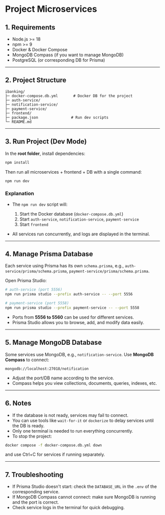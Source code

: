 # Project Microservices

## 1. Requirements

- Node.js >= 18
- npm >= 9
- Docker & Docker Compose
- MongoDB Compass (if you want to manage MongoDB)
- PostgreSQL (or corresponding DB for Prisma)

---

## 2. Project Structure

```
ibanking/
├─ docker-compose.db.yml       # Docker DB for the project
├─ auth-service/
├─ notification-service/
├─ payment-service/
├─ frontend/
├─ package.json               # Run dev scripts
└─ README.md
```

---

## 3. Run Project (Dev Mode)

In the **root folder**, install dependencies:

```bash
npm install
```

Then run all microservices + frontend + DB with a single command:

```bash
npm run dev
```

### Explanation

- The `npm run dev` script will:

  1. Start the Docker database (`docker-compose.db.yml`)
  2. Start `auth-service`, `notification-service`, `payment-service`
  3. Start `frontend`

- All services run concurrently, and logs are displayed in the terminal.

---

## 4. Manage Prisma Database

Each service using Prisma has its own `schema.prisma`, e.g., `auth-service/prisma/schema.prisma`, `payment-service/prisma/schema.prisma`.

Open Prisma Studio:

```bash
# auth-service (port 5556)
npm run prisma studio --prefix auth-service -- --port 5556

# payment-service (port 5558)
npm run prisma studio --prefix payment-service -- --port 5558
```

- Ports from **5556 to 5560** can be used for different services.
- Prisma Studio allows you to browse, add, and modify data easily.

---

## 5. Manage MongoDB Database

Some services use MongoDB, e.g., `notification-service`. Use **MongoDB Compass** to connect:

```
mongodb://localhost:27018/notification
```

- Adjust the port/DB name according to the service.
- Compass helps you view collections, documents, queries, indexes, etc.

---

## 6. Notes

- If the database is not ready, services may fail to connect.
- You can use tools like `wait-for-it` or `dockerize` to delay services until the DB is ready.
- Only one terminal is needed to run everything concurrently.
- To stop the project:

```bash
docker compose -f docker-compose.db.yml down
```

and use Ctrl+C for services if running separately.

---

## 7. Troubleshooting

- If Prisma Studio doesn't start: check the `DATABASE_URL` in the `.env` of the corresponding service.
- If MongoDB Compass cannot connect: make sure MongoDB is running and the port is correct.
- Check service logs in the terminal for quick debugging.

